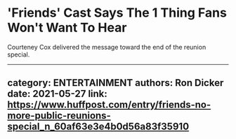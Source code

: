 # 'Friends' Cast Says The 1 Thing Fans Won't Want To Hear

Courteney Cox delivered the message toward the end of the reunion special.

---
category: ENTERTAINMENT
authors: Ron Dicker
date: 2021-05-27
link: https://www.huffpost.com/entry/friends-no-more-public-reunions-special_n_60af63e3e4b0d56a83f35910
---
